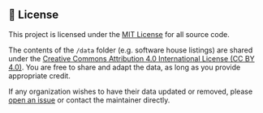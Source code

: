 ## 📄 License

This project is licensed under the [MIT License](./LICENSE) for all source code.

The contents of the `/data` folder (e.g. software house listings) are shared under the [Creative Commons Attribution 4.0 International License (CC BY 4.0)](https://creativecommons.org/licenses/by/4.0/). You are free to share and adapt the data, as long as you provide appropriate credit.

If any organization wishes to have their data updated or removed, please [open an issue](https://github.com/Hassan1305/Developers-Directory/issues) or contact the maintainer directly.

